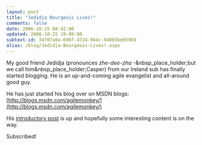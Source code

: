 ```yaml
---
layout: post
title: "Jedidja Bourgeois Lives!"
comments: false
date: 2006-10-25 08:42:00
updated: 2006-10-25 19:00:00
subtext-id: 34707a0a-696f-4724-944c-94065be05969
alias: /blog/Jedidja-Bourgeois-Lives!.aspx
---
```



My good friend Jedidja (pronounces _zhe-dee-zha_ -&nbsp_place_holder;but we call him&nbsp_place_holder;Casper) from our Ireland sub has finally started blogging. He is an up-and-coming agile evangelist and all-around good guy.

He has just started his blog over on MSDN blogs: [http://blogs.msdn.com/agilemonkey/](http://blogs.msdn.com/agilemonkey/)

His [introductory post](http://blogs.msdn.com/agilemonkey/archive/2006/10/25/analyzethis.aspx) is up and hopefully some interesting content is on the way.

Subscribed!
